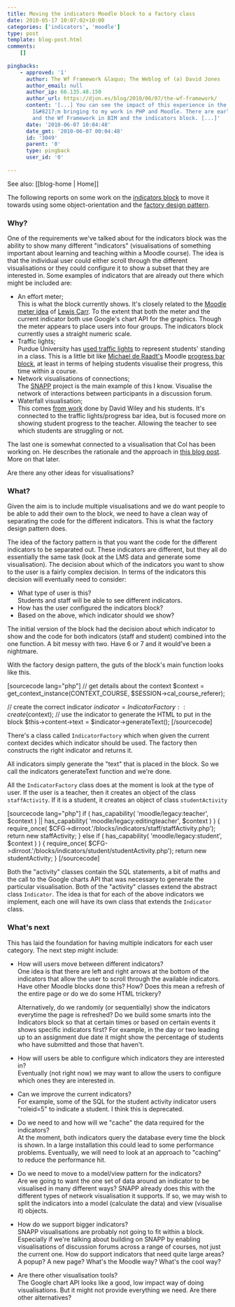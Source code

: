 ```yaml
---
title: Moving the indicators Moodle block to a factory class
date: 2010-05-17 10:07:02+10:00
categories: ['indicators', 'moodle']
type: post
template: blog-post.html
comments:
    []
    
pingbacks:
    - approved: '1'
      author: The Wf Framework &laquo; The Weblog of (a) David Jones
      author_email: null
      author_ip: 66.135.48.150
      author_url: https://djon.es/blog/2010/06/07/the-wf-framework/
      content: '[...] You can see the impact of this experience in the development practices
        I&#8217;m bringing to my work in PHP and Moodle. There are early glimmers of MVC
        and the Wf Framework in BIM and the indicators block. [...]'
      date: '2010-06-07 10:04:48'
      date_gmt: '2010-06-07 00:04:48'
      id: '3049'
      parent: '0'
      type: pingback
      user_id: '0'
    
---
```


See also: [[blog-home | Home]]

The following reports on some work on the [indicators block](/blog2/2010/05/13/getting-started-with-cols-indicators-block/) to move it towards using some object-orientation and the [factory design pattern](http://en.wikipedia.org/wiki/Factory_method_pattern).

### Why?

One of the requirements we've talked about for the indicators block was the ability to show many different "indicators" (visualisations of something important about learning and teaching within a Moodle course). The idea is that the individual user could either scroll through the different visualisations or they could configure it to show a subset that they are interested in. Some examples of indicators that are already out there which might be included are:

- An effort meter;  
    This is what the block currently shows. It's closely related to the [Moodle meter idea](http://lewiscarr.co.uk/node/12) of [Lewis Carr](http://lewiscarr.co.uk/). To the extent that both the meter and the current indicator both use Google's chart API for the graphics. Though the meter appears to place users into four groups. The indicators block currently uses a straight numeric scale.
- Traffic lights;  
    Purdue University has [used traffic lights](http://www.ecampusnews.com/technologies/tech-helps-students-adopt-good-study-habits-2/) to represent students' standing in a class. This is a little bit like [Michael de Raadt's](http://www.sci.usq.edu.au/staff/deraadt/index.html) Moodle [progress bar block](http://www.sci.usq.edu.au/staff/deraadt/progressBar.html), at least in terms of helping students visualise their progress, this time within a course.
- Network visualisations of connections;  
    The [SNAPP](http://ceit.uq.edu.au/content/snapp-group) project is the main example of this I know. Visualise the network of interactions between participants in a discussion forum.
- Waterfall visualisation;  
    This comes [from work](http://opencontent.org/blog/archives/1286) done by David Wiley and his students. It's connected to the traffic lights/progress bar idea, but is focused more on showing student progress to the teacher. Allowing the teacher to see which students are struggling or not.

The last one is somewhat connected to a visualisation that Col has been working on. He describes the rationale and the approach in [this blog post](http://beerc.wordpress.com/2010/05/14/using-the-indicators-project-data-to-identify-at-risk-students/). More on that later.

Are there any other ideas for visualisations?

### What?

Given the aim is to include multiple visualisations and we do want people to be able to add their own to the block, we need to have a clean way of separating the code for the different indicators. This is what the factory design pattern does.

The idea of the factory pattern is that you want the code for the different indicators to be separated out. These indicators are different, but they all do essentially the same task (look at the LMS data and generate some visualisation). The decision about which of the indicators you want to show to the user is a fairly complex decision. In terms of the indicators this decision will eventually need to consider:

- What type of user is this?  
    Students and staff will be able to see different indicators.
- How has the user configured the indicators block?
- Based on the above, which indicator should we show?

The initial version of the block had the decision about which indicator to show and the code for both indicators (staff and student) combined into the one function. A bit messy with two. Have 6 or 7 and it would've been a nightmare.

With the factory design pattern, the guts of the block's main function looks like this.

\[sourcecode lang="php"\] // get details about the context $context = get\_context\_instance(CONTEXT\_COURSE, $SESSION->cal\_course\_referer);

// create the correct indicator $indicator = IndicatorFactory::create($context); // use the indicator to generate the HTML to put in the block $this->content->text = $indicator->generateText(); \[/sourcecode\]

There's a class called `IndicatorFactory` which when given the current context decides which indicator should be used. The factory then constructs the right indicator and returns it.

All indicators simply generate the "text" that is placed in the block. So we call the indicators generateText function and we're done.

All the `IndicatorFactory` class does at the moment is look at the type of user. If the user is a teacher, then it creates an object of the class `staffActivity`. If it is a student, it creates an object of class `studentActivity`

\[sourcecode lang="php"\] if ( has\_capability( 'moodle/legacy:teacher', $context ) || has\_capability( 'moodle/legacy:editingteacher', $context ) ) { require\_once( $CFG->dirroot.'/blocks/indicators/staff/staffActivity.php'); return new staffActivity; } else if ( has\_capability( 'moodle/legacy:student', $context ) ) { require\_once( $CFG->dirroot.'/blocks/indicators/student/studentActivity.php'); return new studentActivity; } \[/sourcecode\]

Both the "activity" classes contain the SQL statements, a bit of maths and the call to the Google charts API that was necessary to generate the particular visualisation. Both of the "activity" classes extend the abstract class `Indicator`. The idea is that for each of the above indicators we implement, each one will have its own class that extends the `Indicator` class.

### What's next

This has laid the foundation for having multiple indicators for each user category. The next step might include:

- How will users move between different indicators?  
    One idea is that there are left and right arrows at the bottom of the indicators that allow the user to scroll through the available indicators. Have other Moodle blocks done this? How? Does this mean a refresh of the entire page or do we do some HTML trickery?
    
    Alternatively, do we randomly (or sequentially) show the indicators everytime the page is refreshed? Do we build some smarts into the Indicators block so that at certain times or based on certain events it shows specific indicators first? For example, in the day or two leading up to an assignment due date it might show the percentage of students who have submitted and those that haven't.
    
- How will users be able to configure which indicators they are interested in?  
    Eventually (not right now) we may want to allow the users to configure which ones they are interested in.
- Can we improve the current indicators?  
    For example, some of the SQL for the student activity indicator users "roleid=5" to indicate a student. I think this is deprecated.
- Do we need to and how will we "cache" the data required for the indicators?  
    At the moment, both indicators query the database every time the block is shown. In a large installation this could lead to some performance problems. Eventually, we will need to look at an approach to "caching" to reduce the performance hit.
- Do we need to move to a model/view pattern for the indicators?  
    Are we going to want the one set of data around an indicator to be visualised in many different ways? SNAPP already does this with the different types of network visualisation it supports. If so, we may wish to split the indicators into a model (calculate the data) and view (visualise it) objects.
- How do we support bigger indicators?  
    SNAPP visualisations are probably not going to fit within a block. Especially if we're talking about building on SNAPP by enabling visualisations of discussion forums across a range of courses, not just the current one. How do support indicators that need quite large areas? A popup? A new page? What's the Moodle way? What's the cool way?
- Are there other visualisation tools?  
    The Google chart API looks like a good, low impact way of doing visualisations. But it might not provide everything we need. Are there other alternatives?